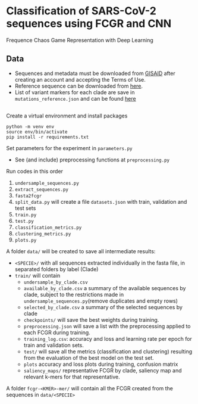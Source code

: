# Classification of SARS-CoV-2 sequences using FCGR and CNN
Frequence Chaos Game Representation with Deep Learning

## Data
+ Sequences and metadata must be downloaded from [GISAID](https://www.gisaid.org/) after creating an account and accepting the Terms of Use. 
+ Reference sequence can be downloaded from [here](https://www.gisaid.org/resources/hcov-19-reference-sequence/).
+ List of variant markers for each clade are save in `mutations_reference.json` and can be found [here](https://www.gisaid.org/resources/statements-clarifications/clade-and-lineage-nomenclature-aids-in-genomic-epidemiology-of-active-hcov-19-viruses/)

## 
Create a virtual environment and install packages
```
python -m venv env
source env/bin/activate
pip install -r requirements.txt
```

Set parameters for the experiment in `parameters.py`
- See (and include) preprocessing functions at `preprocessing.py`

Run codes in this order
1. `undersample_sequences.py`
2. `extract_sequences.py`
3. `fasta2fcgr`
3. `split_data.py` will create a file `datasets.json` with train, validation and test sets
4. `train.py`
5. `test.py`
6. `classification_metrics.py` 
7. `clustering_metrics.py` 
8. `plots.py`

A folder `data/` will be created to save all intermediate results: 
- `<SPECIE>/` with all sequences extracted individually in the fasta file, in separated folders by label (Clade) 
- `train/` will contain 
    - `undersample_by_clade.csv`
    - `available_by_clade.csv` a summary of the available sequences by clade, subject to the restrictions made in `undersample_sequences.py`(remove duplicates and empty rows)
    - `selected_by_clade.csv` a summary of the selected sequences by clade
    - `checkpoints/` will save the best weights during training.
    - `preprocessing.json` will save a list with the preprocessing applied to each FCGR during training.
    - `training_log.csv`: accuracy and loss and learning rate per epoch for train and validation sets.
    - `test/` will save all the metrics (classification and clustering) resulting from the evaluation of the best model on the test set.
    - `plots` accuracy and loss plots during training, confusion matrix
    - `saliency_maps/` representative FCGR by clade, saliency map and relevant k-mers for that representative.

A folder `fcgr-<KMER>-mer/` will contain all the FCGR created from the sequences in `data/<SPECIE>` 